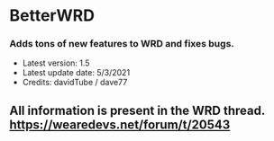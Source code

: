 # BetterWRD
### Adds tons of new features to WRD and fixes bugs.
* Latest version: 1.5
* Latest update date: 5/3/2021
* Credits: davidTube / dave77

## All information is present in the WRD thread.  https://wearedevs.net/forum/t/20543

